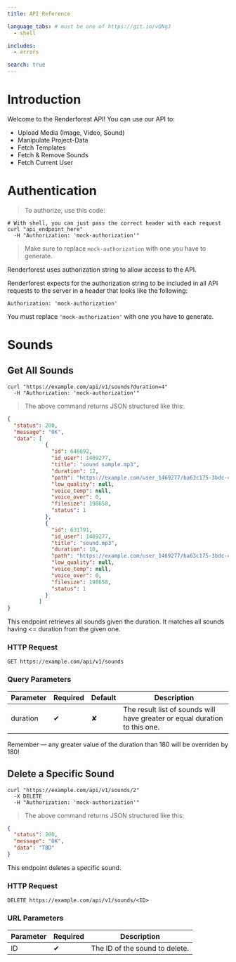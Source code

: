```yaml
---
title: API Reference

language_tabs: # must be one of https://git.io/vQNgJ
  - shell

includes:
  - errors

search: true
---
```


# Introduction

Welcome to the Renderforest API! You can use our API to:

 - Upload Media (Image, Video, Sound)
 - Manipulate Project-Data
 - Fetch Templates
 - Fetch & Remove Sounds
 - Fetch Current User

# Authentication

> To authorize, use this code:

```shell
# With shell, you can just pass the correct header with each request
curl "api_endpoint_here"
  -H "Authorization: 'mock-authorization'"
```

> Make sure to replace `mock-authorization` with one you have to generate.

Renderforest uses authorization string to allow access to the API.

Renderforest expects for the authorization string to be included in all API requests to the server in a header that looks like the following:

`Authorization: 'mock-authorization'`

<aside class="notice">
You must replace <code>'mock-authorization'</code> with one you have to generate.
</aside>

# Sounds

## Get All Sounds

```shell
curl "https://example.com/api/v1/sounds?duration=4"
  -H "Authorization: 'mock-authorization'"
```


> The above command returns JSON structured like this:

```json
{
  "status": 200,
  "message": "OK",
  "data": [
            {
              "id": 646692,
              "id_user": 1469277,
              "title": "sound sample.mp3",
              "duration": 12,
              "path": "https://example.com/user_1469277/ba63c175-3bdc-4e47-a357-7fb7d08f508b.mp3",
              "low_quality": null,
              "voice_temp": null,
              "voice_over": 0,
              "filesize": 198658,
              "status": 1
            },
            {
              "id": 631791,
              "id_user": 1469277,
              "title": "sound.mp3",
              "duration": 10,
              "path": "https://example.com/user_1469277/ba63c175-3bdc-4e47-a357-7fb7d08f508b.mp3",
              "low_quality": null,
              "voice_temp": null,
              "voice_over": 0,
              "filesize": 198658,
              "status": 1
            }
          ] 
}
```

This endpoint retrieves all sounds given the duration. It matches all sounds having <= duration from the given one.

### HTTP Request

`GET https://example.com/api/v1/sounds`

### Query Parameters

Parameter | Required | Default | Description
--------- | -------- | ------- | -----------
duration  | ✔        | ✘       | The result list of sounds will have greater or equal duration to this one.

<aside class="success">
Remember — any greater value of the duration than 180 will be overriden by 180!
</aside>

## Delete a Specific Sound

```shell
curl "https://example.com/api/v1/sounds/2"
  -X DELETE
  -H "Authorization: 'mock-authorization'"
```

> The above command returns JSON structured like this:

```json
{
  "status": 200,
  "message": "OK",
  "data": "TBD" 
}
```

This endpoint deletes a specific sound.

### HTTP Request

`DELETE https://example.com/api/v1/sounds/<ID>`

### URL Parameters

Parameter | Required | Description
--------- | -------- |-----------
ID        |  ✔       | The ID of the sound to delete.

